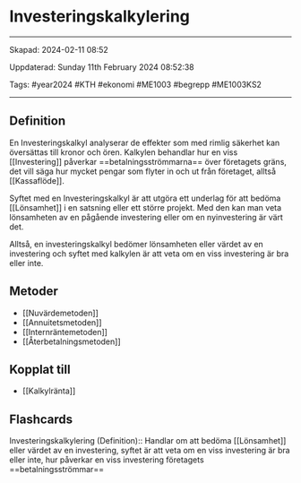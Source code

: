 # Investeringskalkylering

---

Skapad: 2024-02-11 08:52

Uppdaterad: Sunday 11th February 2024 08:52:38

Tags: #year2024 #KTH #ekonomi #ME1003 #begrepp #ME1003KS2

---

## Definition

En Investeringskalkyl analyserar de effekter som med rimlig säkerhet kan översättas till kronor och ören. Kalkylen behandlar hur en viss [[Investering]] påverkar ==betalningsströmmarna== över företagets gräns, det vill säga hur mycket pengar som flyter in och ut från företaget, alltså [[Kassaflöde]].

Syftet med en Investeringskalkyl är att utgöra ett underlag för att bedöma [[Lönsamhet]] i en satsning eller ett större projekt. Med den kan man veta lönsamheten av en pågående investering eller om en nyinvestering är värt det.

Alltså, en investeringskalkyl bedömer lönsamheten eller värdet av en investering och syftet med kalkylen är att veta om en viss investering är bra eller inte.

## Metoder

- [[Nuvärdemetoden]]
- [[Annuitetsmetoden]]
- [[Internräntemetoden]]
- [[Återbetalningsmetoden]]

## Kopplat till

- [[Kalkylränta]]

## Flashcards

Investeringskalkylering (Definition):: Handlar om att bedöma [[Lönsamhet]] eller värdet av en investering, syftet är att veta om en viss investering är bra eller inte, hur påverkar en viss investering företagets ==betalningsströmmar==
